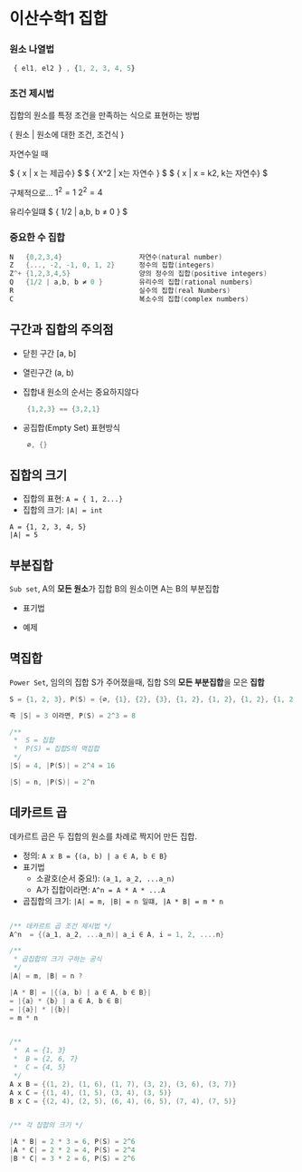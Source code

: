 # 이산수학1 집합

### 원소 나열법
```js
 { el1, el2 } , {1, 2, 3, 4, 5}
```
### 조건 제시법
 집합의 원소를 특정 조건을 만족하는 식으로 표현하는 방법

 { 원소 | 원소에 대한 조건, 조건식 }
 

자연수일 때
 
 $ { x | x 는 제곱수} $
 $ { X^2 | x는 자연수 } $
 $ { x | x = k2, k는 자연수} $
 

구체적으로...
 $1^2 = 1$
 $2^2 = 4$

유리수일떄
 $ { 1/2 | a,b, b ≠ 0 } $



### 중요한 수 집합

 ```cpp
 N   {0,2,3,4}                   자연수(natural number)
 Z   {..., -2, -1, 0, 1, 2}      정수의 집합(integers)
 Z^+ {1,2,3,4,5}                 양의 정수의 집합(positive integers)
 Q   {1/2 | a,b, b ≠ 0 }         유리수의 집합(rational numbers)
 R                               실수의 집합(real Numbers)
 C                               복소수의 집합(complex numbers)

 ```

 ## 구간과 집합의 주의점

 - 닫힌 구간
    [a, b]
 
 - 열린구간
    (a, b)

 - 집합내 원소의 순서는 중요하지않다
    ```cpp
     {1,2,3} == {3,2,1}
    ```  
 - 공집합(Empty Set) 표현방식
   ```cpp
    ∅, {}
   ```
## 집합의 크기

- 집합의 표현: `A = { 1, 2...}`
- 집합의 크기: `|A| = int`

```cp
A = {1, 2, 3, 4, 5} 
|A| = 5
```

## 부분집합
`Sub set`, A의 **모든 원소**가 집합 B의 원소이면 A는 B의 부분집합

- 표기법

- 예제


## 멱집합
`Power Set`, 임의의 집합 S가 주어졌을때, 집합 S의 **모든 부분집합**을 모은 **집합**

```cpp
S = {1, 2, 3}, P(S) = {∅, {1}, {2}, {3}, {1, 2}, {1, 2}, {1, 2}, {1, 2, 3}} = 8

즉 |S| = 3 이라면, P(S) = 2^3 = 8

/**
 *  S = 집합
 *  P(S) = 집합S의 멱집합
 */
|S| = 4, |P(S)| = 2^4 = 16

|S| = n, |P(S)| = 2^n
```



## 데카르트 곱

데카르트 곱은 두 집합의 원소를 차례로 짝지어 만든 집합.

- 정의: `A x B = {(a, b) | a ∈ A, b ∈ B}`
- 표기법
   + 소괄호(순서 중요!): `(a_1, a_2, ...a_n)`
   + A가 집합이라면: `A^n = A * A * ...A`
- 곱집합의 크기: `|A| = m, |B| = n 일떄, |A * B| = m * n`




```cpp

/** 데카르트 곱 조건 제시법 */
A^n  = {(a_1, a_2, ...a_n)| a_i ∈ A, i = 1, 2, ....n}

/**
 * 곱집합의 크기 구하는 공식
 */
|A| = m, |B| = n ?

|A * B| = |{(a, b) | a ∈ A, b ∈ B}|
= |{a} * {b} | a ∈ A, b ∈ B|
= |{a}| * |{b}|
= m * n


/**
 *  A = {1, 3}
 *  B = {2, 6, 7}
 *  C = {4, 5}
 */
A x B = {(1, 2), (1, 6), (1, 7), (3, 2), (3, 6), (3, 7)}
A x C = {(1, 4), (1, 5), (3, 4), (3, 5)}
B x C = {(2, 4), (2, 5), (6, 4), (6, 5), (7, 4), (7, 5)}


/** 각 집합의 크기 */

|A * B| = 2 * 3 = 6, P(S) = 2^6
|A * C| = 2 * 2 = 4, P(S) = 2^4
|B * C| = 3 * 2 = 6, P(S) = 2^6

```

